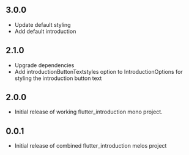 ## 3.0.0

* Update default styling
* Add default introduction

## 2.1.0

* Upgrade dependencies
* Add introductionButtonTextstyles option to IntroductionOptions for styling the introduction button text

## 2.0.0

* Initial release of working flutter_introduction mono project.

## 0.0.1

* Initial release of combined flutter_introduction melos project
